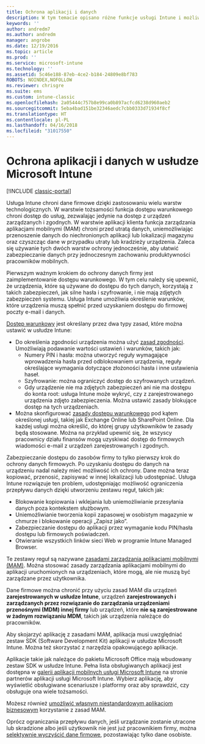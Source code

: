 ```yaml
---
title: Ochrona aplikacji i danych
description: W tym temacie opisano różne funkcje usługi Intune i możliwości, które są dostępne, aby chronić aplikacje i dane firmy.
keywords: ''
author: andredm7
ms.author: andredm
manager: angrobe
ms.date: 12/19/2016
ms.topic: article
ms.prod: ''
ms.service: microsoft-intune
ms.technology: ''
ms.assetid: 5c46e188-87eb-4ce2-b184-24809e8bf783
ROBOTS: NOINDEX,NOFOLLOW
ms.reviewer: chrisgre
ms.suite: ems
ms.custom: intune-classic
ms.openlocfilehash: 2a05444c757b8e99ca0b897acfcd6238d960aeb2
ms.sourcegitcommit: 5eba4bad151be32346aedc7cbb0333d71934f8cf
ms.translationtype: HT
ms.contentlocale: pl-PL
ms.lasthandoff: 04/16/2018
ms.locfileid: "31017550"
---
```

# <a name="protect-apps-and-data-with-microsoft-intune"></a>Ochrona aplikacji i danych w usłudze Microsoft Intune

[!INCLUDE [classic-portal](../includes/classic-portal.md)]

Usługa Intune chroni dane firmowe dzięki zastosowaniu wielu warstw technologicznych. W warstwie tożsamości funkcja dostępu warunkowego chroni dostęp do usług, zezwalając jedynie na dostęp z urządzeń zarządzanych i zgodnych. W warstwie aplikacji klienta funkcja zarządzania aplikacjami mobilnymi (MAM) chroni przed utratą danych, uniemożliwiając przenoszenie danych do niechronionych aplikacji lub lokalizacji magazynu oraz czyszcząc dane w przypadku utraty lub kradzieży urządzenia. Zaleca się używanie tych dwóch warstw ochrony jednocześnie, aby ułatwić zabezpieczanie danych przy jednoczesnym zachowaniu produktywności pracowników mobilnych.

Pierwszym ważnym krokiem do ochrony danych firmy jest zaimplementowanie dostępu warunkowego. W tym celu należy się upewnić, że urządzenia, które są używane do dostępu do tych danych, korzystają z takich zabezpieczeń, jak silne hasła i szyfrowanie, i nie mają zdjętych zabezpieczeń systemu. Usługa Intune umożliwia określenie warunków, które urządzenia muszą spełnić przed uzyskaniem dostępu do firmowej poczty e-mail i danych.

[Dostęp warunkowy](restrict-access-to-email-and-o365-services-with-microsoft-intune.md) jest określany przez dwa typy zasad, które można ustawić w usłudze Intune:
- Do określenia zgodności urządzenia można użyć [zasad zgodności](introduction-to-device-compliance-policies-in-microsoft-intune.md). Umożliwiają podawanie wartości ustawień i warunków, takich jak:
  - Numery PIN i hasła: można utworzyć reguły wymagające wprowadzenia hasła przed odblokowaniem urządzenia, reguły określające wymagania dotyczące złożoności hasła i inne ustawienia haseł.
  - Szyfrowanie: można ograniczyć dostęp do szyfrowanych urządzeń.
  - Gdy urządzenie nie ma zdjętych zabezpieczeń ani nie ma dostępu do konta root: usługa Intune może wykryć, czy z zarejestrowanego urządzenia zdjęto zabezpieczenia. Można ustawić zasady blokujące dostęp na tych urządzeniach.
- Można skonfigurować [zasady dostępu warunkowego](restrict-access-to-email-and-o365-services-with-microsoft-intune.md) pod kątem określonej usługi, takiej jak Exchange Online lub SharePoint Online. Dla każdej usługi można określić, do której grupy użytkowników te zasady będą stosowane. Można na przykład upewnić się, że wszyscy pracownicy działu finansów mogą uzyskiwać dostęp do firmowych wiadomości e-mail z urządzeń zarejestrowanych i zgodnych.

Zabezpieczanie dostępu do zasobów firmy to tylko pierwszy krok do ochrony danych firmowych. Po uzyskaniu dostępu do danych na urządzeniu nadal należy mieć możliwość ich ochrony. Dane można teraz kopiować, przenosić, zapisywać w innej lokalizacji lub udostępniać. Usługa Intune rozwiązuje ten problem, udostępniając możliwość ograniczenia przepływu danych dzięki utworzeniu zestawu reguł, takich jak:
- Blokowanie kopiowania i wklejania lub uniemożliwianie przesyłania danych poza kontekstem służbowym.
- Uniemożliwianie tworzenia kopii zapasowej w osobistym magazynie w chmurze i blokowanie operacji „Zapisz jako”.
- Zabezpieczanie dostępu do aplikacji przez wymaganie kodu PIN/hasła dostępu lub firmowych poświadczeń.
- Otwieranie wszystkich linków sieci Web w programie Intune Managed Browser.

Te zestawy reguł są nazywane [zasadami zarządzania aplikacjami mobilnymi (MAM)](protect-app-data-using-mobile-app-management-policies-with-microsoft-intune.md). Można stosować zasady zarządzania aplikacjami mobilnymi do aplikacji uruchomionych na urządzeniach, które mogą, ale nie muszą być zarządzane przez użytkownika.  

Dane firmowe można chronić przy użyciu zasad MAM dla urządzeń **zarejestrowanych w usłudze Intune**, urządzeń **zarejestrowanych i zarządzanych przez rozwiązanie do zarządzania urządzeniami przenośnymi (MDM) innej firmy** lub urządzeń, które **nie są zarejestrowane w żadnym rozwiązaniu MDM**, takich jak urządzenia należące do pracowników.

Aby skojarzyć aplikację z zasadami MAM, aplikacja musi uwzględniać zestaw SDK (Software Development Kit) aplikacji w usłudze Microsoft Intune. Można też skorzystać z narzędzia opakowującego aplikacje.

Aplikacje takie jak należące do pakietu Microsoft Office mają wbudowany zestaw SDK w usłudze Intune. Pełna lista obsługiwanych aplikacji jest dostępna w [galerii aplikacji mobilnych usługi Microsoft Intune](https://www.microsoft.com/cloud-platform/microsoft-intune-apps) na stronie partnerów aplikacji usługi Microsoft Intune. Wybierz aplikację, aby wyświetlić obsługiwane scenariusze i platformy oraz aby sprawdzić, czy obsługuje ona wiele tożsamości.

Możesz również [umożliwić własnym niestandardowym aplikacjom biznesowym](/intune/apps-prepare-mobile-application-management) korzystanie z zasad MAM.

Oprócz ograniczania przepływu danych, jeśli urządzanie zostanie utracone lub skradzione albo jeśli użytkownik nie jest już pracownikiem firmy, można [selektywnie wyczyścić dane firmowe](wipe-managed-company-app-data-with-microsoft-intune.md), pozostawiając tylko dane osobiste.
